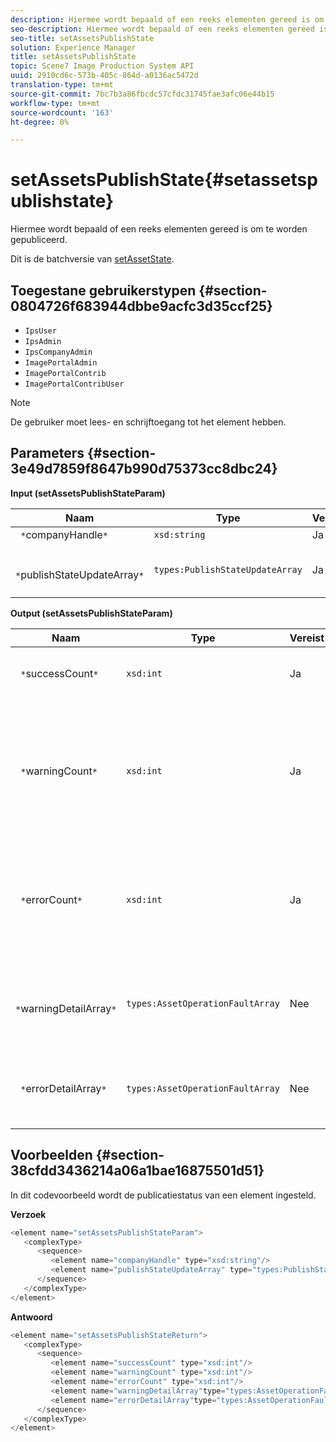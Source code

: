 ```yaml
---
description: Hiermee wordt bepaald of een reeks elementen gereed is om te worden gepubliceerd.
seo-description: Hiermee wordt bepaald of een reeks elementen gereed is om te worden gepubliceerd.
seo-title: setAssetsPublishState
solution: Experience Manager
title: setAssetsPublishState
topic: Scene7 Image Production System API
uuid: 2910cd6c-573b-405c-864d-a0136ac5472d
translation-type: tm+mt
source-git-commit: 7bc7b3a86fbcdc57cfdc31745fae3afc06e44b15
workflow-type: tm+mt
source-wordcount: '163'
ht-degree: 0%

---
```



# setAssetsPublishState{#setassetspublishstate}

Hiermee wordt bepaald of een reeks elementen gereed is om te worden gepubliceerd.

Dit is de batchversie van [setAssetState](../../../operations/c-operations-intro/c-methods/r-set-asset-publish-state.md#reference-9efc2eeea42348e0b1d5f3d1005c6563).

## Toegestane gebruikerstypen {#section-0804726f683944dbbe9acfc3d35ccf25}

* `IpsUser`
* `IpsAdmin`
* `IpsCompanyAdmin`
* `ImagePortalAdmin`
* `ImagePortalContrib`
* `ImagePortalContribUser`

>[!NOTE]
>
>De gebruiker moet lees- en schrijftoegang tot het element hebben.

## Parameters {#section-3e49d7859f8647b990d75373cc8dbc24}

**Input (setAssetsPublishStateParam)**

| Naam | Type | Vereist | Beschrijving |
|---|---|---|---|
| ` *`companyHandle`*` | `xsd:string` | Ja | Bedrijfshandgreep. |
| ` *`publishStateUpdateArray`*` | `types:PublishStateUpdateArray` | Ja | Array met publicatiestatus voor de elementen. |

**Output (setAssetsPublishStateParam)**

| Naam | Type | Vereist | Beschrijving |
|---|---|---|---|
| ` *`successCount`*` | `xsd:int` | Ja | Het aantal correct bijgewerkte elementen. |
| ` *`warningCount`*` | `xsd:int` | Ja | Het aantal elementen dat een waarschuwing heeft gegenereerd toen de bewerking probeerde deze bij te werken. |
| ` *`errorCount`*` | `xsd:int` | Ja | Het aantal elementen dat een fout heeft gegenereerd toen de bewerking probeerde deze te verwijderen. |
| ` *`warningDetailArray`*` | `types:AssetOperationFaultArray` | Nee | Details verbonden aan de activa updates die een waarschuwing produceerden. |
| ` *`errorDetailArray`*` | `types:AssetOperationFaultArray` | Nee | Details verbonden aan de activa updates die een fout produceerden. |

## Voorbeelden {#section-38cfdd3436214a06a1bae16875501d51}

In dit codevoorbeeld wordt de publicatiestatus van een element ingesteld.

**Verzoek**

```java
<element name="setAssetsPublishStateParam">
   <complexType>
      <sequence>
         <element name="companyHandle" type="xsd:string"/>
         <element name="publishStateUpdateArray" type="types:PublishStateUpdateArray"/>
      </sequence>
   </complexType>
</element>
```

**Antwoord**

```java
<element name="setAssetsPublishStateReturn">
   <complexType>
      <sequence>
         <element name="successCount" type="xsd:int"/>
         <element name="warningCount" type="xsd:int"/>
         <element name="errorCount" type="xsd:int"/>
         <element name="warningDetailArray"type="types:AssetOperationFaultArray" minOccurs="0"/>
         <element name="errorDetailArray"type="types:AssetOperationFaultArray" minOccurs="0"/>
      </sequence>
   </complexType>
</element>
```


